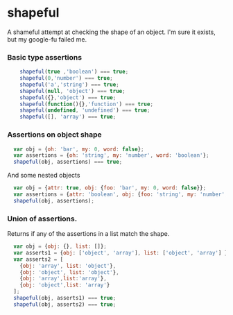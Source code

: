 # shapeful

A shameful attempt at checking the shape of an object. I'm sure it exists, but my google-fu failed me.

### Basic type assertions

```javascript
    shapeful(true ,'boolean') === true;
    shapeful(0,'number') === true;
    shapeful('a','string') === true;
    shapeful(null, 'object') === true;
    shapeful({},'object') === true;
    shapeful(function(){},'function') === true;
    shapeful(undefined, 'undefined') === true;
    shapeful([], 'array') === true;
```
### Assertions on object shape

```javascript
  var obj = {oh: 'bar', my: 0, word: false};
  var assertions = {oh: 'string', my: 'number', word: 'boolean'};
  shapeful(obj, assertions) === true;
```

And some nested objects

```javascript
  var obj = {attr: true, obj: {foo: 'bar', my: 0, word: false}};
  var assertions = {attr: 'boolean', obj: {foo: 'string', my: 'number', word: 'boolean'}};
  shapeful(obj, assertions);
```

### Union of assertions.

Returns if any of the assertions in a list match the shape.
```javascript
  var obj = {obj: {}, list: []};
  var asserts1 = {obj: ['object', 'array'], list: ['object', 'array'] };
  var asserts2 = [
    {obj: 'array', list: 'object'},
    {obj: 'object', list: 'object'},
    {obj: 'array',list:'array'},
    {obj: 'object',list: 'array'}
  ];
  shapeful(obj, asserts1) === true;
  shapeful(obj, asserts2) === true;
```
